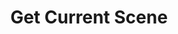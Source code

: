 ---
title: Get Current Scene
description: Get the current scene from Streamlabs Desktop
parameters:
  - name: SlobsConnection
variables:
  - name: currentScene
    description: Name of the active scene
    type: string
    value: My Scene
csharpMethods:
  - SlobsGetCurrentScene
---